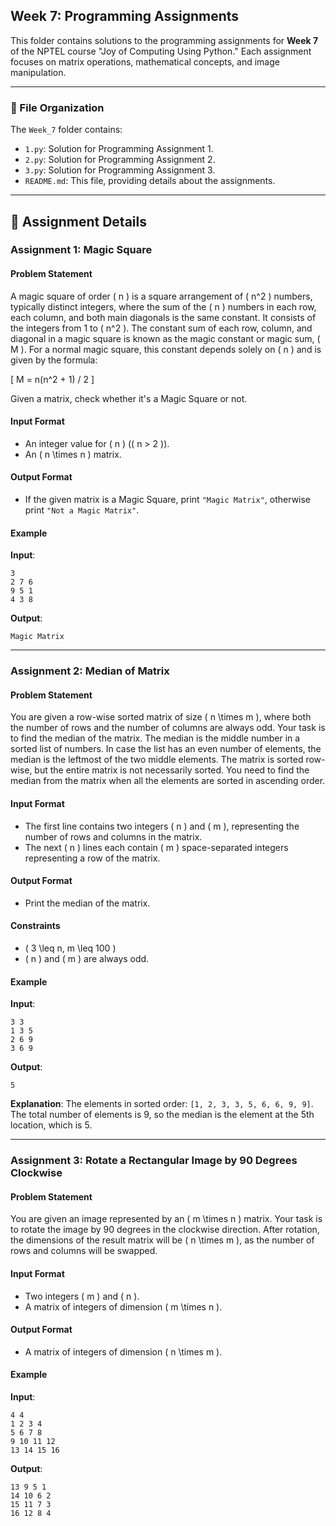 

## Week 7: Programming Assignments

This folder contains solutions to the programming assignments for **Week 7** of the NPTEL course "Joy of Computing Using Python." Each assignment focuses on matrix operations, mathematical concepts, and image manipulation.

---

### 📂 File Organization

The `Week_7` folder contains:
- `1.py`: Solution for Programming Assignment 1.
- `2.py`: Solution for Programming Assignment 2.
- `3.py`: Solution for Programming Assignment 3.
- `README.md`: This file, providing details about the assignments.

---

## 📝 Assignment Details

### Assignment 1: Magic Square

#### Problem Statement
A magic square of order \( n \) is a square arrangement of \( n^2 \) numbers, typically distinct integers, where the sum of the \( n \) numbers in each row, each column, and both main diagonals is the same constant. It consists of the integers from 1 to \( n^2 \). The constant sum of each row, column, and diagonal in a magic square is known as the magic constant or magic sum, \( M \). For a normal magic square, this constant depends solely on \( n \) and is given by the formula:

\[
M = n(n^2 + 1) / 2
\]

Given a matrix, check whether it's a Magic Square or not.

#### Input Format
- An integer value for \( n \) (\( n > 2 \)).
- An \( n \times n \) matrix.

#### Output Format
- If the given matrix is a Magic Square, print `"Magic Matrix"`, otherwise print `"Not a Magic Matrix"`.

#### Example
**Input**:
```
3
2 7 6
9 5 1
4 3 8
```

**Output**:
```
Magic Matrix
```

---

### Assignment 2: Median of Matrix

#### Problem Statement
You are given a row-wise sorted matrix of size \( n \times m \), where both the number of rows and the number of columns are always odd. Your task is to find the median of the matrix. The median is the middle number in a sorted list of numbers. In case the list has an even number of elements, the median is the leftmost of the two middle elements. The matrix is sorted row-wise, but the entire matrix is not necessarily sorted. You need to find the median from the matrix when all the elements are sorted in ascending order.

#### Input Format
- The first line contains two integers \( n \) and \( m \), representing the number of rows and columns in the matrix.
- The next \( n \) lines each contain \( m \) space-separated integers representing a row of the matrix.

#### Output Format
- Print the median of the matrix.

#### Constraints
- \( 3 \leq n, m \leq 100 \)
- \( n \) and \( m \) are always odd.

#### Example
**Input**:
```
3 3
1 3 5
2 6 9
3 6 9
```

**Output**:
```
5
```

**Explanation**:
The elements in sorted order: `[1, 2, 3, 3, 5, 6, 6, 9, 9]`. The total number of elements is 9, so the median is the element at the 5th location, which is 5.

---

### Assignment 3: Rotate a Rectangular Image by 90 Degrees Clockwise

#### Problem Statement
You are given an image represented by an \( m \times n \) matrix. Your task is to rotate the image by 90 degrees in the clockwise direction. After rotation, the dimensions of the result matrix will be \( n \times m \), as the number of rows and columns will be swapped.

#### Input Format
- Two integers \( m \) and \( n \).
- A matrix of integers of dimension \( m \times n \).

#### Output Format
- A matrix of integers of dimension \( n \times m \).

#### Example
**Input**:
```
4 4
1 2 3 4
5 6 7 8
9 10 11 12
13 14 15 16
```

**Output**:
```
13 9 5 1
14 10 6 2
15 11 7 3
16 12 8 4
```

